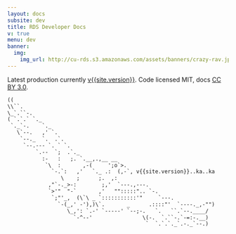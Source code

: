 ```yaml
---
layout: docs
subsite: dev
title: RDS Developer Docs
v: true
menu: dev
banner:
  img:
    img_url: http://cu-rds.s3.amazonaws.com/assets/banners/crazy-rav.jpg
---
```

Latest production currently  [v{{site.version}}](https://github.com/ravendesignsystem/rds/releases). Code licensed MIT, docs [CC BY 3.0](https://creativecommons.org/licenses/by/3.0/).

```xml
((
\\``.
\_`.``-.
( `.`.` `._
 `._`-.    `._
   \`--.   ,' `.
    `--._  `.  .`.
     `--.--- `. ` `.
         `.--  `;  .`._
           :-   :   ;. `.__,.,__ __
            `\  :       ,-(     ';o`>.
              `-.`:   ,'   `._ .:  (,-`, v{{site.version}}..ka..ka
                 \    ;      ;.  ,:
             ,"`-._>-:        ;,'  `---.,---.
             `>'"  "-`       ,'   "":::::".. `-.
              `;"'_,  (\`\ _ `:::::::::::'"     `---.
                `-(_,' -'),)\`.       _      .::::"'  `----._,-"")
                   \_,': `.-' `-----' `--;-.   `.   ``.`--.____/
                     `-^--'                \(-.  `.``-.`-=:-.__)
                                            `  `.`.`._`.-._`--.)
                               
```
